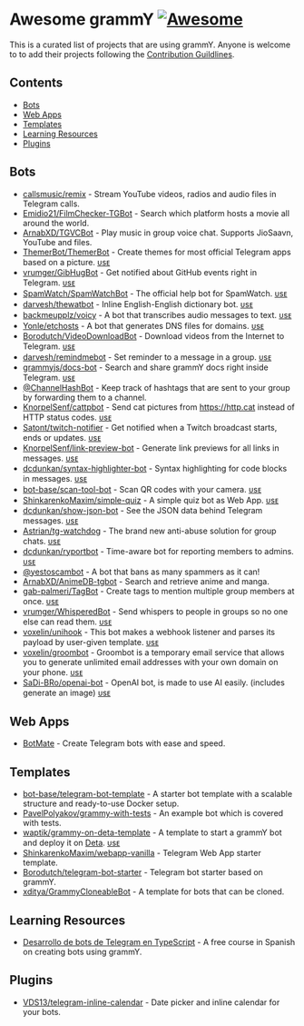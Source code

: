 <!--lint disable awesome-heading-->

# Awesome grammY [![Awesome](https://awesome.re/badge.svg)](https://awesome.re)

This is a curated list of projects that are using grammY. Anyone is welcome to to add their projects following the [Contribution Guildlines](https://github.com/grammyjs/awesome-grammY/blob/main/CONTRIBUTING.md).

## Contents

- [Bots](#bots)
- [Web Apps](#web-apps)
- [Templates](#templates)
- [Learning Resources](#learning-resources)
- [Plugins](#plugins)

## Bots

- [callsmusic/remix](https://github.com/callsmusic/remix) - Stream YouTube videos, radios and audio files in Telegram calls.
- [Emidio21/FilmChecker-TGBot](https://github.com/Emidio21/FilmChecker-TGBot) - Search which platform hosts a movie all around the world.
- [ArnabXD/TGVCBot](https://github.com/ArnabXD/TGVCBot) - Play music in group voice chat. Supports JioSaavn, YouTube and files.
- [ThemerBot/ThemerBot](https://github.com/ThemerBot/themerbot) - Create themes for most official Telegram apps based on a picture. [ᴜsᴇ](https://t.me/themerbot)
- [vrumger/GibHugBot](https://github.com/vrumger/GibHugBot) - Get notified about GitHub events right in Telegram. [ᴜsᴇ](https://t.me/GibHugBot)
- [SpamWatch/SpamWatchBot](https://github.com/SpamWatch/SpamWatchBot) - The official help bot for SpamWatch. [ᴜsᴇ](https://t.me/SpamWatchBot)
- [darvesh/thewatbot](https://github.com/darvesh/thewatbot) - Inline English-English dictionary bot. [ᴜsᴇ](https://t.me/thewatbot)
- [backmeupplz/voicy](https://github.com/backmeupplz/voicy/) - A bot that transcribes audio messages to text. [ᴜsᴇ](https://t.me/voicybot)
- [Yonle/etchosts](https://github.com/Yonle/etchosts) - A bot that generates DNS files for domains. [ᴜsᴇ](https://t.me/etchosts_bot)
- [Borodutch/VideoDownloadBot](https://github.com/Borodutch/VideoDownloadBot) - Download videos from the Internet to Telegram. [ᴜsᴇ](https://t.me/AnyVideoDownloadBot)
- [darvesh/remindmebot](https://github.com/darvesh/remindmebot) - Set reminder to a message in a group. [ᴜsᴇ](https://t.me/thymisebot)
- [grammyjs/docs-bot](https://github.com/grammyjs/docs-bot) - Search and share grammY docs right inside Telegram. [ᴜsᴇ](https://t.me/grammydocsbot)
- [@ChannelHashBot](https://t.me/ChannelHashBot) - Keep track of hashtags that are sent to your group by forwarding them to a channel.
- [KnorpelSenf/cattpbot](https://github.com/KnorpelSenf/cattpbot) - Send cat pictures from https://http.cat instead of HTTP status codes. [ᴜsᴇ](https://t.me/cattpbot)
- [Satont/twitch-notifier](https://github.com/Satont/twitch-notifier) - Get notified when a Twitch broadcast starts, ends or updates. [ᴜsᴇ](https://t.me/TwiNotifyBot)
- [KnorpelSenf/link-preview-bot](https://github.com/KnorpelSenf/link-preview-bot) - Generate link previews for all links in messages. [ᴜsᴇ](https://t.me/linkpreviewbot)
- [dcdunkan/syntax-highlighter-bot](https://github.com/dcdunkan/syntax-highlighter-bot) - Syntax highlighting for code blocks in messages. [ᴜsᴇ](https://t.me/syntaxybot)
- [bot-base/scan-tool-bot](https://github.com/bot-base/scan-tool-bot) - Scan QR codes with your camera. [ᴜsᴇ](https://t.me/ScanToolBot)
- [ShinkarenkoMaxim/simple-quiz](https://github.com/ShinkarenkoMaxim/simple-quiz) - A simple quiz bot as Web App. [ᴜsᴇ](https://t.me/yaqb_bot)
- [dcdunkan/show-json-bot](https://github.com/dcdunkan/show-json-bot) - See the JSON data behind Telegram messages. [ᴜsᴇ](https://t.me/jsoonbot)
- [Astrian/tg-watchdog](https://github.com/Astrian/tg-watchdog) - The brand new anti-abuse solution for group chats. [ᴜsᴇ](https://t.me/WatchdogVerifyBot?startgroup=start&admin=can_invite_users)
- [dcdunkan/ryportbot](https://github.com/dcdunkan/ryportbot) - Time-aware bot for reporting members to admins. [ᴜsᴇ](https://t.me/ryportbot)
- [@yestoscambot](https://t.me/yestoscambot) - A bot that bans as many spammers as it can!
- [ArnabXD/AnimeDB-tgbot](https://github.com/ArnabXD/AnimeDB-tgbot) - Search and retrieve anime and manga.
- [gab-palmeri/TagBot](https://github.com/gab-palmeri/TagBot) - Create tags to mention multiple group members at once. [ᴜsᴇ](https://t.me/grouptags_bot)
- [vrumger/WhisperedBot](https://github.com/vrumger/WhisperedBot) - Send whispers to people in groups so no one else can read them. [ᴜsᴇ](https://t.me/WhisperedBot)
- [voxelin/unihook](https://github.com/voxelin/unihook) - This bot makes a webhook listener and parses its payload by user-given template. [ᴜsᴇ](https://t.me/uniwebhookbot)
- [voxelin/groombot](https://github.com/voxelin/groom) - Groombot is a temporary email service that allows you to generate unlimited email addresses with your own domain on your phone. [ᴜsᴇ](https://t.me/groomtempbot)
- [SaDi-BRo/openai-bot](https://github.com/SaDi-BRo/openai-bot) - OpenAI bot, is made to use AI easily. (includes generate an image) [ᴜsᴇ](https://t.me/openaiuz_robot)

## Web Apps

- [BotMate](https://botmate.app) - Create Telegram bots with ease and speed.

## Templates

- [bot-base/telegram-bot-template](https://github.com/bot-base/telegram-bot-template) - A starter bot template with a scalable structure and ready-to-use Docker setup.
- [PavelPolyakov/grammy-with-tests](https://github.com/PavelPolyakov/grammy-with-tests) - An example bot which is covered with tests.
- [waptik/grammy-on-deta-template](https://github.com/waptik/grammy-on-deta-template) - A template to start a grammY bot and deploy it on [Deta](https://www.deta.sh). [ᴜsᴇ](https://t.me/GrammyOnDetaBot)
- [ShinkarenkoMaxim/webapp-vanilla](https://github.com/ShinkarenkoMaxim/webapp-vanilla) - Telegram Web App starter template.
- [Borodutch/telegram-bot-starter](https://github.com/Borodutch/telegram-bot-starter) - Telegram bot starter based on grammY.
- [xditya/GrammyCloneableBot](https://github.com/xditya/GrammyCloneableBot) - A template for bots that can be cloned.
 
## Learning Resources

- [Desarrollo de bots de Telegram en TypeScript](https://www.youtube.com/playlist?list=PL7q-McYJyHlip2-k4RW1nDxJWsFuO4nO1) - A free course in Spanish on creating bots using grammY.

## Plugins

- [VDS13/telegram-inline-calendar](https://github.com/VDS13/telegram-inline-calendar) - Date picker and inline calendar for your bots.
